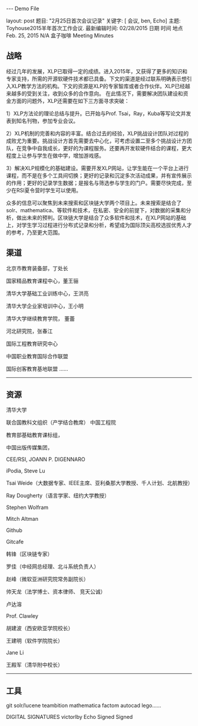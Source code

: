 --- Demo File

layout: post 题目: "2月25日首次会议记录" 关键字: [ 会议, ben, Echo] 主题: Toyhouse2015羊年首次工作会议.
最新编辑时间: 02/28/2015
日期 	时间 	地点
Feb. 25, 2015 	N/A 	盒子咖啡
Meeting Minutes

**战略**
---
经过几年的发展，XLP已取得一定的成绩。进入2015年，又获得了更多的知识和专家支持，所需的开源软硬件技术都已具备。下文的渠道是经过联系明确表示想引入XLP教学方法的机构。下文的资源是XLP的专家智库或者合作伙伴。XLP已经越来越多的受到关注，收到众多的合作意向。
在此情况下，需要解决团队建设和资金方面的问题外，XLP还需要在如下三方面寻求突破：

1）XLP方法论的理论总结与提升。已开始与Prof. Tsai，Ray，Kuba等写论文并发表到知名刊物，参加专业会议。

2）XLP机制的完善和内容的丰富。结合过去的经验，XLP挑战设计团队对过程的成败尤为重要。挑战设计方首先需要去中心化，可考虑设置二至多个挑战设计方团队，在竞争中自我成长，更好的为课程服务。还要再开发软硬件结合的课程，更大程度上让参与学生在做中学，增加游戏感。

3）解决XLP规模化的基础建设。需要开发XLP网站，让学生能在一个平台上进行课程，而不是在多个工具间切换；更好的记录和沉淀多次活动成果，并有宣传展示的作用；更好的记录学生数据；是报名与筛选参与学生的门户。需要尽快完成，至少在RSI夏令营时学生可以使用。

众多的信息可以聚焦到未来搜索和区块链大学两个项目上。未来搜索是结合了solr、mathematica、等软件和技术，在私密、安全的前提下，对数据的采集和分析，做出未来的预判。区块链大学是结合了众多软件和技术，在XLP网站的基础上，对学生学习过程进行分布式记录和分析，希望成为国际顶尖高校选拔优秀人才的参考，乃至更大范围。

**渠道**
---
北京市教育装备部，丁处长

国家精品教育课程中心，董王骊

清华大学基础工业训练中心，王洪亮

清华大学企业家培训中心，王小明

清华大学继续教育学院，  董蕾
 
河北研究院，张春江

国际工程教育研究中心

中国职业教育国际合作联盟

国际创客教育基地联盟
……

---------------------------------------------------------------------------------
资源
---
清华大学

联合国教科文组织（产学结合教席）
中国工程院

教育部基础教育课标组，

中国出版传媒集团，

CEE/RSI, JOANN P. DIGENNARO

iPodia, Steve Lu

Tsai Weide（大数据专家、IEEE主席、亚利桑那大学教授、千人计划、北航教授）

Ray Dougherty（语言学家、纽约大学教授）

Stephen Wolfram

Mitch Altman

Github

Gitcafe

韩锋（区块链专家）

罗佳（中经网总经理、北斗系统负责人）

赵峰（微软亚洲研究院常务副院长）

帅天龙（法学博士、资本律师、  竞天公诚）

卢达溶

Prof. Clawley 

胡建波（西安欧亚学院校长）

王建明（软件学院院长）

Jane Li

王殿军（清华附中校长）

--------------------------
工具
---
git
solr/lucene
teambition
mathematica
factom
autocad
lego……



DIGITAL SIGNATURES
victorlby 	Echo
Signed 	Signed
